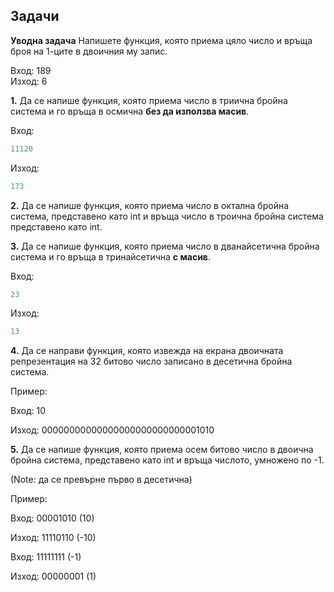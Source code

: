 ## Задачи

**Уводна задача** Напишете функция, която приема цяло число и връща броя на 1-ците в двоичния му запис. <br />

   Вход: 189 <br />
   Изход: 6 <br />
   
**1.** Да се напише функция, която приема число в триична бройна система и го връща в осмична **без да използва масив**.

Вход:
```c++
11120
```

Изход:
```c++
173
```

**2.** Да се напише функция, която приема число в октална бройна система, представено като int и връща число в троична бройна система представено като int.

**3.** Да се напише функция, която приема число в дванайсетична бройна система и го връща в тринайсетична **с масив**.

Вход:
```c++
23
```

Изход:
```c++
13
```


**4.** Да се направи функция, която извежда на екрана двоичната репрезентация на 32 битово число записано в десетична бройна система.

Пример:

Вход: 10

Изход: 00000000000000000000000000001010

**5.** Да се напише функция, която приема осем битово число в двоична бройна система, представено като int и връща числото, умножено по -1.

(Note: да се превърне първо в десетична)

Пример:

Вход: 00001010 (10)

Изход: 11110110 (-10)

Вход: 11111111 (-1)

Изход: 00000001 (1)
